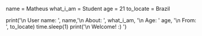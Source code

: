 name = Matheus
what_i_am = Student
age = 21
to_locate = Brazil

print('\n User name: ', name,'\n About: ', what_i_am, '\n Age: ' age, '\n From: ', to_locate)
time.sleep(1)
print('\n Welcome! :) ')
